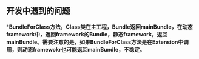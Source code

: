 
## 开发中遇到的问题

***BundleForClass方法，Class类在主工程，Bundle返回mainBundle，在动态framework中，返回framework的Bundle，静态framework，返回mainBundle。需要注意的是，如果BundleForClass方法是在Extension中调用，则动态framewokr也可能返回mainBundle，不稳定。**

